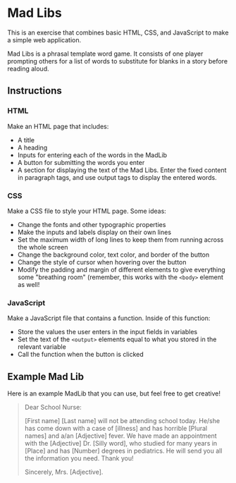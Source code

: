 # Mad Libs

This is an exercise that combines basic HTML, CSS, and JavaScript to make a simple web application.

Mad Libs is a phrasal template word game. It consists of one player prompting others for a list of words to substitute for blanks in a story before reading aloud.

## Instructions

### HTML

Make an HTML page that includes:

* A title
* A heading
* Inputs for entering each of the words in the MadLib
* A button for submitting the words you enter
* A section for displaying the text of the Mad Libs. Enter the fixed content in paragraph tags, and use output tags to display the entered words.

### CSS

Make a CSS file to style your HTML page. Some ideas:

* Change the fonts and other typographic properties
* Make the inputs and labels display on their own lines
* Set the maximum width of long lines to keep them from running across the whole screen
* Change the background color, text color, and border of the button
* Change the style of cursor when hovering over the button
* Modify the padding and margin of different elements to give everything some "breathing room" (remember, this works with the `<body>` element as well!

### JavaScript

Make a JavaScript file that contains a function. Inside of this function:

* Store the values the user enters in the input fields in variables
* Set the text of the `<output>` elements equal to what you stored in the relevant variable
* Call the function when the button is clicked

## Example Mad Lib

Here is an example MadLib that you can use, but feel free to get creative!

>Dear School Nurse:
>
>[First name] [Last name] will not be attending school today. He/she has come down with a case of [illness] and has horrible [Plural names] and a/an [Adjective] fever. We have made an appointment with the [Adjective] Dr. [Silly word], who studied for many years in [Place] and has [Number] degrees in pediatrics. He will send you all the information you need. Thank you! 
>
>Sincerely,
>Mrs. [Adjective].
